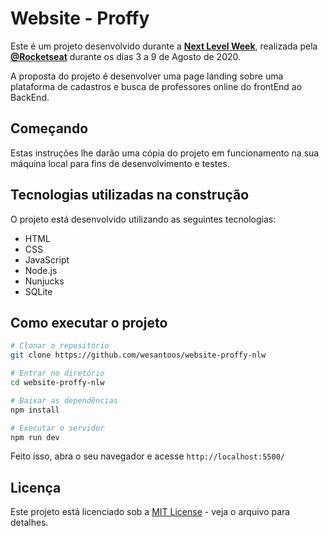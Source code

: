 # Website - Proffy

Este é um projeto desenvolvido durante a **[Next Level Week](https://nextlevelweek.com/)**, realizada pela **[@Rocketseat](https://github.com/Rocketseat)** durante os dias 3 a 9 de Agosto de 2020.

A proposta do projeto é desenvolver uma page landing sobre uma plataforma de cadastros e busca de professores online do frontEnd ao BackEnd.


## Começando

Estas instruções lhe darão uma cópia do projeto em funcionamento na sua máquina local para fins de desenvolvimento e testes.


## Tecnologias utilizadas na construção

O projeto está desenvolvido utilizando as seguintes tecnologias:

- HTML
- CSS
- JavaScript
- Node.js 
- Nunjucks 
- SQLite


## Como executar o projeto

```bash
# Clonar o repositório
git clone https://github.com/wesantoos/website-proffy-nlw

# Entrar no diretório
cd website-proffy-nlw

# Baixar as dependências
npm install

# Executar o servidor
npm run dev
```

Feito isso, abra o seu navegador e acesse `http://localhost:5500/`


## Licença

Este projeto está licenciado sob a [MIT License](LICENSE) - veja o arquivo para detalhes.
